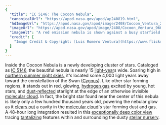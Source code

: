 ```yaml
---
{
  "title": "IC 5146: The Cocoon Nebula",
  "canonicalUrl": "https://apod.nasa.gov/apod/ap240819.html",
  "hdImageUrl": "https://apod.nasa.gov/apod/image/2408/Cocoon_Ventura_2047.jpg",
  "imageUrl": "https://apod.nasa.gov/apod/image/2408/Cocoon_Ventura_960.jpg",
  "imageAlt": "A red emission nebula is shown against a busy starfield with many dark dust filaments near the nebula's center. Near the bottom of the image is a smaller blue reflection nebula. Please see the explanation for more detailed information.",
  "credit": [
    "Image Credit & Copyright: [Luis Romero Ventura](https://www.flickr.com/photos/astrotolva/)"
  ]
}
---
```


Inside the Cocoon Nebula is a newly developing cluster of stars. Cataloged as [IC 5146](http://www.universetoday.com/2008/07/07/the-cosmic-cocoon-ic-5146-by-tom-v-davis/), the beautiful nebula is nearly 15 [light-year](https://spaceplace.nasa.gov/light-year/)s wide. Soaring high in [northern summer night skies](https://science.nasa.gov/skywatching/), it's located some 4,000 light years away toward the constellation of the Swan ([Cygnus](https://en.wikipedia.org/wiki/Cygnus_\(constellation\))). Like other star forming regions, it stands out in red, glowing, [hydrogen gas](https://apod.nasa.gov/apod/ap050930.html) excited by young, hot stars, and [dust-reflected](https://apod.nasa.gov/apod/ap061211.html) starlight at the edge of an otherwise invisible [molecular cloud](http://loke.as.arizona.edu/~ckulesa/research/overview.html). In fact, the bright star found near the center of this nebula is likely only a few hundred thousand years old, powering the nebular glow as it [clears out](https://ui.adsabs.harvard.edu/abs/2014A%26A...571A..93G/abstract) a cavity in the [molecular cloud](https://apod.nasa.gov/apod/ap230129.html)'s star forming dust and gas. A 48-hour long integration resulted in this [exceptionally deep color view](https://www.flickr.com/photos/astrotolva/53899561718/) tracing [tantalizing](https://media.istockphoto.com/id/832162420/photo/intrigued-cat-under-a-blanket.jpg?s=1024x1024&w=is&k=20&c=0GQ8NOKdnthUpRQxIhwt6ZZ-K-x6aRo8Y_lhNhijADQ=) features within and surrounding the dusty [stellar nursery](https://science.nasa.gov/universe/stars/).

